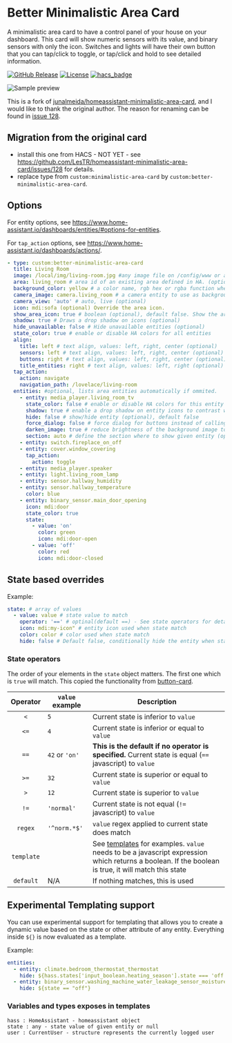 # Better Minimalistic Area Card

A minimalistic area card to have a control panel of your house on your dashboard. This card will show numeric sensors with its value, and binary sensors with only the icon. Switches and lights will have their own button that you can tap/click to toggle, or tap/click and hold to see detailed information.

[![GitHub Release][releases-shield]][releases]
[![License][license-shield]](LICENSE.md)
[![hacs_badge](https://img.shields.io/badge/HACS-Default-orange.svg?style=for-the-badge)](https://github.com/custom-components/hacs)

![Sample preview](docs/sample.png)

This is a fork of [junalmeida/homeassistant-minimalistic-area-card](https://github.com/junalmeida/homeassistant-minimalistic-area-card), and I would like to thank the original author. The reason for renaming can be found in [issue 128](https://github.com/LesTR/homeassistant-minimalistic-area-card/issues/128).

## Migration from the original card

- install this one from HACS - NOT YET - see https://github.com/LesTR/homeassistant-minimalistic-area-card/issues/128 for details.
- replace type from `custom:minimalistic-area-card` by `custom:better-minimalistic-area-card`.

## Options

For entity options, see <https://www.home-assistant.io/dashboards/entities/#options-for-entities>.

For `tap_action` options, see <https://www.home-assistant.io/dashboards/actions/>.

```yaml
- type: custom:better-minimalistic-area-card
  title: Living Room
  image: /local/img/living-room.jpg #any image file on /config/www or an absolute image url. optional, it uses area image if area is specified. (optional)
  area: living_room # area id of an existing area defined in HA. (optional)
  background_color: yellow # a color name, rgb hex or rgba function when an image is not provided (optional)
  camera_image: camera.living_room # a camera entity to use as background (optional)
  camera_view: 'auto' # auto, live (optional)
  icon: mdi:sofa (optional) Override the area icon.
  show_area_icon: true # boolean (optional), default false. Show the are icon in the title. The top-level option icon can override the icon.
  shadow: true # Draws a drop shadow on icons (optional)
  hide_unavailable: false # Hide unavailable entities (optional)
  state_color: true # enable or disable HA colors for all entities
  align:
    title: left # text align, values: left, right, center (optional)
    sensors: left # text align, values: left, right, center (optional)
    buttons: right # text align, values: left, right, center (optional)
    title_entities: right # text align, values: left, right (optional)
  tap_action:
    action: navigate
    navigation_path: /lovelace/living-room
  entities: #optional, lists area entities automatically if ommited.
    - entity: media_player.living_room_tv
      state_color: false # enable or disable HA colors for this entity
      shadow: true # enable a drop shadow on entity icons to contrast with the background
      hide: false # show/hide entity (optional), default false
      force_dialog: false # force dialog for buttons instead of calling toogle
      darken_image: true # reduce brightness of the background image to constrast with entities
      section: auto # define the section where to show given entity (optional), default 'auto', possible values: auto, sensors, buttons, title. Sensors means the first line, buttons the second one, title op.
    - entity: switch.fireplace_on_off
    - entity: cover.window_covering
      tap_action:
        action: toggle
    - entity: media_player.speaker
    - entity: light.living_room_lamp
    - entity: sensor.hallway_humidity
    - entity: sensor.hallway_temperature
      color: blue
    - entity: binary_sensor.main_door_opening
      icon: mdi:door
      state_color: true
      state:
        - value: 'on'
          color: green
          icon: mdi:door-open
        - value: 'off'
          color: red
          icon: mdi:door-closed
```

## State based overrides

Example:

```yaml
state: # array of values
  - value: value # state value to match
    operator: '==' # optinal(default ==) - See state operators for details
    icon: mdi:my-icon" # entity icon used when state match
    color: color # color used when state match
    hide: false # Default false, conditionally hide the entity when state match given value
```

### State operators

The order of your elements in the `state` object matters. The first one which is `true` will match. This copied the functionality from [button-card](https://github.com/custom-cards/button-card).

|  Operator  | `value` example | Description                                                                                                                                                                           |
| :--------: | --------------- | ------------------------------------------------------------------------------------------------------------------------------------------------------------------------------------- |
|    `<`     | `5`             | Current state is inferior to `value`                                                                                                                                                  |
|    `<=`    | `4`             | Current state is inferior or equal to `value`                                                                                                                                         |
|    `==`    | `42` or `'on'`  | **This is the default if no operator is specified.** Current state is equal (`==` javascript) to `value`                                                                              |
|    `>=`    | `32`            | Current state is superior or equal to `value`                                                                                                                                         |
|    `>`     | `12`            | Current state is superior to `value`                                                                                                                                                  |
|    `!=`    | `'normal'`      | Current state is not equal (`!=` javascript) to `value`                                                                                                                               |
|  `regex`   | `'^norm.*$'`    | `value` regex applied to current state does match                                                                                                                                     |
| `template` |                 | See [templates](#experimental-templating-support) for examples. `value` needs to be a javascript expression which returns a boolean. If the boolean is true, it will match this state |
| `default`  | N/A             | If nothing matches, this is used                                                                                                                                                      |

## Experimental Templating support

You can use experimental support for templating that allows you to create a dynamic value based on the state or other attribute of any entity.
Everything inside `${}` is now evaluated as a template.

Example:

```yaml
entities:
  - entity: climate.bedroom_thermostat_thermostat
    hide: ${hass.states['input_boolean.heating_season'].state === 'off'}
  - entity: binary_sensor.washing_machine_water_leakage_sensor_moisture
    hide: ${state == "off"}
```

### Variables and types exposes in templates

```
hass : HomeAssistant - homeassistant object
state : any - state value of given entity or null
user : CurrentUser - structure represents the currently logged user
```

[commits-shield]: https://img.shields.io/github/commit-activity/y/lestr/homeassistant-minimalistic-area-card.svg?style=for-the-badge
[commits]: https://github.com/lestr/homeassistant-minimalistic-area-card/commits/main
[devcontainer]: https://code.visualstudio.com/docs/remote/containers
[forum-shield]: https://img.shields.io/badge/community-forum-brightgreen.svg?style=for-the-badge
[forum]: https://community.home-assistant.io/c/projects/frontend
[license-shield]: https://img.shields.io/github/license/lestr/homeassistant-minimalistic-area-card.svg?style=for-the-badge
[releases-shield]: https://img.shields.io/github/release/lestr/homeassistant-minimalistic-area-card.svg?style=for-the-badge
[releases]: https://github.com/lestr/homeassistant-minimalistic-area-card/releases
